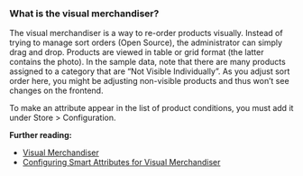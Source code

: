 ### What is the visual merchandiser?

The visual merchandiser is a way to re-order products visually. Instead of trying to manage sort orders (Open Source), the administrator can simply drag and drop. Products are viewed in table or grid format (the latter contains the photo). In the sample data, note that there are many products assigned to a category that are “Not Visible Individually”. As you adjust sort order here, you might be adjusting non-visible products and thus won’t see changes on the frontend.

To make an attribute appear in the list of product conditions, you must add it under Store > Configuration.

**Further reading:**

* [Visual Merchandiser](https://docs.magento.com/user-guide/marketing/visual-merchandiser.html)
* [Configuring Smart Attributes for Visual Merchandiser](https://docs.magento.com/user-guide/marketing/visual-merchandiser-configuration.html)
